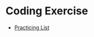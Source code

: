 # Coding Exercise
* [Practicing List](https://github.com/TengYuanCheng/JordanCheng-MacbookM1.github.io)
